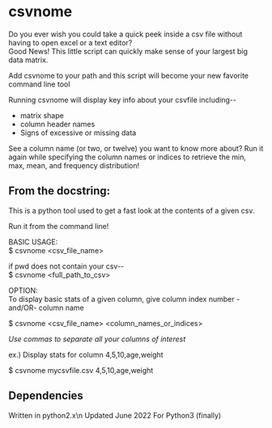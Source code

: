 # csvnome
Do you ever wish you could take a quick peek inside a csv file without having to open excel or a text editor?  
Good News! This little script can quickly make sense of your largest big data matrix.

Add csvnome to your path and this script will become your new favorite command line tool

Running csvnome will display key info about your csvfile including--
* matrix shape
* column header names
* Signs of excessive or missing data  

See a column name (or two, or twelve) you want to know more about?
Run it again while specifying the column names or indices to retrieve the min, max, mean, and frequency distribution!

## From the docstring:
This is a python tool used to get a fast look at the contents of a given csv.

Run it from the command line!

BASIC USAGE:  
$ csvnome <csv_file_name>   

if pwd does not contain your csv--  
$ csvnome <full_path_to_csv>

OPTION:  
To display basic stats of a given column,
give column index number -and/OR- column name
  
$ csvnome <csv_file_name> <column_names_or_indices>

*Use commas to separate all your columns of interest*

ex.) Display stats for column 4,5,10,age,weight  

$ csvnome mycsvfile.csv 4,5,10,age,weight

## Dependencies
Written in python2.x\n
Updated June 2022 For Python3 (finally)
